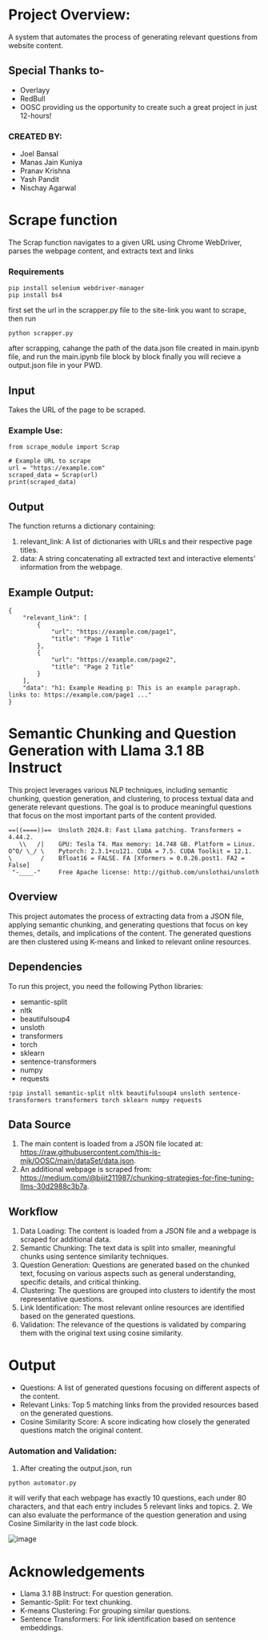 # Project Overview:
A system that automates the process of generating relevant questions from website content.

## Special Thanks to-
* Overlayy
* RedBull
* OOSC
providing us the opportunity to create such a great project in just 12-hours!

### CREATED BY:
* Joel Bansal
* Manas Jain Kuniya
* Pranav Krishna
* Yash Pandit
* Nischay Agarwal

# Scrape function

The Scrap function navigates to a given URL using Chrome WebDriver, parses the webpage content, and extracts text and links

### Requirements

```
pip install selenium webdriver-manager
pip install bs4
```

first set the url in the scrapper.py file to the site-link you want to scrape, then run
```
python scrapper.py
```
after scrapping, cahange the path of the data.json file created in main.ipynb file,
and run the main.ipynb file block by block
finally you will recieve a output.json file in your PWD.





## Input

Takes the URL of the page to be scraped.

### Example Use:
```
from scrape_module import Scrap

# Example URL to scrape
url = "https://example.com"
scraped_data = Scrap(url)
print(scraped_data)

```

## Output

The function returns a dictionary containing:

1. relevant_link: A list of dictionaries with URLs and their respective page titles.
2. data: A string concatenating all extracted text and interactive elements' information from the webpage.

## Example Output:
```
{
    "relevant_link": [
        {
            "url": "https://example.com/page1",
            "title": "Page 1 Title"
        },
        {
            "url": "https://example.com/page2",
            "title": "Page 2 Title"
        }
    ],
    "data": "h1: Example Heading p: This is an example paragraph. links to: https://example.com/page1 ..."
}
```

# Semantic Chunking and Question Generation with Llama 3.1 8B Instruct
This project leverages various NLP techniques, including semantic chunking, question generation, and clustering, to process textual data and generate relevant questions. The goal is to produce meaningful questions that focus on the most important parts of the content provided.

```
==((====))==  Unsloth 2024.8: Fast Llama patching. Transformers = 4.44.2.
   \\   /|    GPU: Tesla T4. Max memory: 14.748 GB. Platform = Linux.
O^O/ \_/ \    Pytorch: 2.3.1+cu121. CUDA = 7.5. CUDA Toolkit = 12.1.
\        /    Bfloat16 = FALSE. FA [Xformers = 0.0.26.post1. FA2 = False]
 "-____-"     Free Apache license: http://github.com/unslothai/unsloth
```

## Overview
This project automates the process of extracting data from a JSON file, applying semantic chunking, and generating questions that focus on key themes, details, and implications of the content. The generated questions are then clustered using K-means and linked to relevant online resources.

## Dependencies
To run this project, you need the following Python libraries:

* semantic-split
* nltk
* beautifulsoup4
* unsloth
* transformers
* torch
* sklearn
* sentence-transformers
* numpy
* requests

```
!pip install semantic-split nltk beautifulsoup4 unsloth sentence-transformers transformers torch sklearn numpy requests
```

## Data Source
1. The main content is loaded from a JSON file located at: https://raw.githubusercontent.com/this-is-mjk/OOSC/main/dataSet/data.json.
2. An additional webpage is scraped from: https://medium.com/@bijit211987/chunking-strategies-for-fine-tuning-llms-30d2988c3b7a.

## Workflow
1. Data Loading: The content is loaded from a JSON file and a webpage is scraped for additional data.
2. Semantic Chunking: The text data is split into smaller, meaningful chunks using sentence similarity techniques.
3. Question Generation: Questions are generated based on the chunked text, focusing on various aspects such as general understanding, specific details, and critical thinking.
4. Clustering: The questions are grouped into clusters to identify the most representative questions.
5. Link Identification: The most relevant online resources are identified based on the generated questions.
5. Validation: The relevance of the questions is validated by comparing them with the original text using cosine similarity.

# Output
* Questions: A list of generated questions focusing on different aspects of the content.
* Relevant Links: Top 5 matching links from the provided resources based on the generated questions.
* Cosine Similarity Score: A score indicating how closely the generated questions match the original content.

### Automation and Validation:
1. After creating the output.json, run
```
python automator.py
```
it will verify that each webpage has exactly 10 questions, each under 80 characters, and that each entry includes 5 relevant links and topics.
2. We can also evaluate the performance of the question generation and using Cosine Similarity in the last code block.

![image](https://github.com/user-attachments/assets/29b4beec-dcf4-4dcf-b787-1fb92f668c28)


# Acknowledgements
* Llama 3.1 8B Instruct: For question generation.
* Semantic-Split: For text chunking.
* K-means Clustering: For grouping similar questions.
* Sentence Transformers: For link identification based on sentence embeddings.
